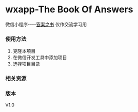 # wxapp-The Book Of Answers
微信小程序----[答案之书](https://github.com/JXKael/wxapp-TheBookOfAnswers.git)
仅作交流学习用

### 使用方法

1. 克隆本项目
2. 在微信开发工具中添加项目
3. 选择项目目录

### 相关资源

### 版本
V1.0
